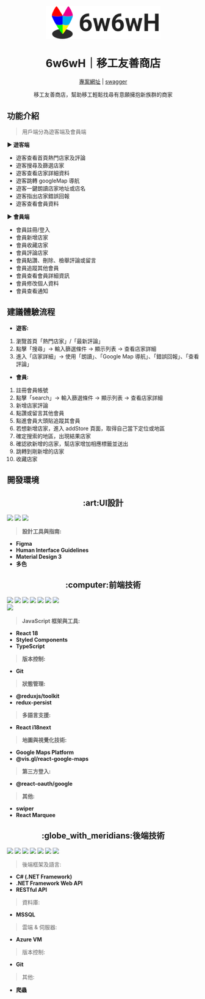 <div align="center" >
  <img src="https://raw.githubusercontent.com/tema-liu/6w6wH/77b94c95d72fe16858840247ae7cf46d81f1b1c6/src/assets/6w6wH.svg" width="300" alt="描述文字" />
</div>
<h1 align="center" style="font-weight: 700">6w6wH｜移工友善商店</h1>
<div align="center" >
<a href="https://6w6w-h.vercel.app/" >專案網址</a ><span> | <span/>
<a href="https://6w6wh.rocket-coding.com/swagger/index.html?url=/swagger/v1/swagger.json" >swagger</a >
</div>
<p align="center" >移工友善商店，幫助移工輕鬆找尋有意願擁抱新族群的商家</p>

## 功能介紹

> 用戶端分為遊客端及會員端

**► 遊客端**

- 遊客查看首頁熱門店家及評論
- 遊客搜尋及篩選店家
- 遊客查看店家詳細資料
- 遊客跳轉 googleMap 導航
- 遊客一鍵朗讀店家地址或店名
- 遊客指出店家錯誤回報
- 遊客查看會員資料

**► 會員端**

- 會員註冊/登入
- 會員新增店家
- 會員收藏店家
- 會員評論店家
- 會員點讚、刪除、檢舉評論或留言
- 會員追蹤其他會員
- 會員查看會員詳細資訊
- 會員修改個人資料
- 會員查看通知

## 建議體驗流程

- **遊客:**

1. 瀏覽首頁「熱門店家」/「最新評論」
2. 點擊「搜尋」→ 輸入篩選條件 → 顯示列表 → 查看店家詳細
3. 進入「店家詳細」→ 使用「朗讀」、「Google Map 導航」、「錯誤回報」、「查看評論」

- **會員:**

1. 註冊會員帳號
2. 點擊「search」→ 輸入篩選條件 → 顯示列表 → 查看店家詳細
3. 新增店家評論
4. 點讚或留言其他會員
5. 點進會員大頭貼追蹤其會員
6. 若想新增店家，進入 addStore 頁面，取得自己當下定位或地區
7. 確定搜索的地區，出現結果店家
8. 確認欲新增的店家，幫店家增加相應標籤並送出
9. 跳轉到剛新增的店家
10. 收藏店家

## 開發環境

<h2 align="center">:art:UI設計</h2>
<div >
<img src="https://img.shields.io/badge/figma-%23F24E1E.svg?style=for-the-badge&logo=figma&logoColor=white" />
<img src="https://img.shields.io/badge/MUI-%230081CB.svg?style=for-the-badge&logo=mui&logoColor=white" />
<img src="https://img.shields.io/badge/Notion-%23000000.svg?style=for-the-badge&logo=notion&logoColor=white" />
<div />

> **設計工具與指南:**

- **Figma**
- **Human Interface Guidelines**
- **Material Design 3**
- **多色**

<h2 align="center">:computer:前端技術</h2>
<div ><img src="https://img.shields.io/badge/HTML5-E34F26?style=for-the-badge&logo=html5&logoColor=white" />
<img src="https://img.shields.io/badge/CSS3-1572B6?style=for-the-badge&logo=css3&logoColor=white" />
<img src="https://img.shields.io/badge/prettier-1A2C34?style=for-the-badge&logo=prettier&logoColor=F7BA3E" />
<img src="https://img.shields.io/badge/React-20232A?style=for-the-badge&logo=react&logoColor=61DAFB" />
<img src="https://img.shields.io/badge/Vercel-000000?style=for-the-badge&logo=vercel&logoColor=white" />
<img src="https://img.shields.io/badge/Google_Cloud-4285F4?style=for-the-badge&logo=google-cloud&logoColor=white" />
<img src="https://img.shields.io/badge/TypeScript-007ACC?style=for-the-badge&logo=typescript&logoColor=white" />
<div><img src="https://img.shields.io/badge/GitHub-100000?style=for-the-badge&logo=github&logoColor=white" />
<div>

> **JavaScript 框架與工具:**

- **React 18**
- **Styled Components**
- **TypeScript**

> **版本控制:**

- **Git**

> **狀態管理:**

- **@reduxjs/toolkit**
- **redux-persist**

> **多語言支援:**

- **React i18next**

> **地圖與視覺化技術:**

- **Google Maps Platform**
- **@vis.gl/react-google-maps**

> **第三方登入:**

- **@react-oauth/google**

> **其他:**

- **swiper**
- **React Marquee**
<h2 align="center">:globe_with_meridians:後端技術</h2>
<img src="https://img.shields.io/badge/c%23-%23239120.svg?style=for-the-badge&logo=csharp&logoColor=white" />
<img src="https://img.shields.io/badge/Microsoft%20SQL%20Server-CC2927?style=for-the-badge&logo=microsoft%20sql%20server&logoColor=white" />
<img src="https://img.shields.io/badge/.NET-5C2D91?style=for-the-badge&logo=.net&logoColor=white" />
<img src="https://img.shields.io/badge/azure-%230072C6.svg?style=for-the-badge&logo=microsoftazure&logoColor=white" />
<img src="https://img.shields.io/badge/git-%23F05033.svg?style=for-the-badge&logo=git&logoColor=white" />
<img src="https://img.shields.io/badge/github-%23121011.svg?style=for-the-badge&logo=github&logoColor=white" />
<img src="https://img.shields.io/badge/python-3670A0?style=for-the-badge&logo=python&logoColor=ffdd54" />

> 後端框架及語言:

- **C# (.NET Framework)**
- **.NET Framework Web API**
- **RESTful API**

> 資料庫:

- **MSSQL**

> 雲端 & 伺服器:

- **Azure VM**

> 版本控制:

- **Git**

> 其他:

- **爬蟲**

